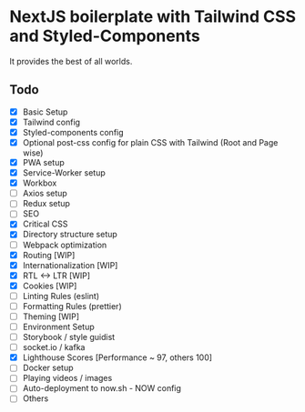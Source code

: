 # NextJS boilerplate with Tailwind CSS and Styled-Components

It provides the best of all worlds.

## Todo

- [x] Basic Setup
- [x] Tailwind config
- [x] Styled-components config
- [x] Optional post-css config for plain CSS with Tailwind (Root and Page wise)
- [x] PWA setup
- [x] Service-Worker setup
- [x] Workbox
- [ ] Axios setup
- [ ] Redux setup
- [ ] SEO
- [x] Critical CSS
- [x] Directory structure setup
- [ ] Webpack optimization
- [x] Routing [WIP]
- [x] Internationalization [WIP]
- [x] RTL <-> LTR [WIP]
- [x] Cookies [WIP]
- [ ] Linting Rules (eslint)
- [ ] Formatting Rules (prettier)
- [ ] Theming [WIP]
- [ ] Environment Setup
- [ ] Storybook / style guidist
- [ ] socket.io / kafka
- [x] Lighthouse Scores [Performance ~ 97, others 100]
- [ ] Docker setup
- [ ] Playing videos / images
- [ ] Auto-deployment to now.sh - NOW config
- [ ] Others
